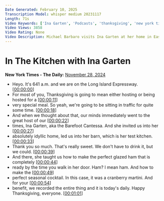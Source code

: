 ```yaml
---
Date Generated: February 10, 2025
Transcription Model: whisper medium 20231117
Length: 71s
Video Keywords: ['Ina Garten', 'Podcasts', 'thanksgiving', 'new york times', 'cooking', 'hosting', 'recipes']
Video Views: 3858
Video Rating: None
Video Description: Michael Barbaro visits Ina Garten at her home in East Hampton for a Thanksgiving meal.
---
```


# In The Kitchen with Ina Garten
**New York Times - The Daily:** [November 28, 2024](https://www.youtube.com/watch?v=Vd7UwJIccVk)
*  Heyo. It's 641 a.m. and we are on the Long Island Expressway. [[00:00:00](https://www.youtube.com/watch?v=Vd7UwJIccVk&t=0.0s)]
*  For most of you, Thanksgiving is going to mean either hosting or being hosted for a [[00:00:11](https://www.youtube.com/watch?v=Vd7UwJIccVk&t=11.94s)]
*  very special meal. So yeah, we're going to be sitting in traffic for quite some time. [[00:00:18](https://www.youtube.com/watch?v=Vd7UwJIccVk&t=18.400000000000002s)]
*  And when we thought about that, our minds immediately went to the great host of our [[00:00:22](https://www.youtube.com/watch?v=Vd7UwJIccVk&t=22.44s)]
*  times, Ina Garten, aka the Barefoot Cantessa. And she invited us into her [[00:00:27](https://www.youtube.com/watch?v=Vd7UwJIccVk&t=27.04s)]
*  absolutely idyllic home, led us into her barn, which is her test kitchen. [[00:00:33](https://www.youtube.com/watch?v=Vd7UwJIccVk&t=33.36s)]
*  Thank you so much. That's really sweet. We don't have to drink it, but we could. [[00:00:39](https://www.youtube.com/watch?v=Vd7UwJIccVk&t=39.0s)]
*  And there, she taught us how to make the perfect glazed ham that is completely [[00:00:44](https://www.youtube.com/watch?v=Vd7UwJIccVk&t=44.08s)]
*  ready by the time you walk in her door. Ham? I mean ham. And how to make the [[00:00:49](https://www.youtube.com/watch?v=Vd7UwJIccVk&t=49.36s)]
*  perfect seasonal cocktail. In this case, it was a cranberry martini. And for your [[00:00:54](https://www.youtube.com/watch?v=Vd7UwJIccVk&t=54.8s)]
*  benefit, we recorded the entire thing and it is today's daily. Happy Thanksgiving, everyone. [[00:01:01](https://www.youtube.com/watch?v=Vd7UwJIccVk&t=61.08s)]
